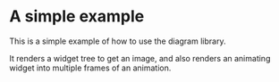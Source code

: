 # A simple example

This is a simple example of how to use the diagram library.

It renders a widget tree to get an image, and also renders
an animating widget into multiple frames of an animation.  
